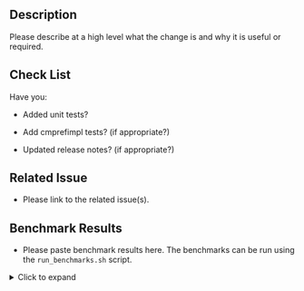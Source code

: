 ## Description

Please describe at a high level what the change is and why it is useful or
required.

## Check List

Have you:

- Added unit tests?

- Add cmprefimpl tests? (if appropriate?)

- Updated release notes? (if appropriate?)

## Related Issue

- Please link to the related issue(s).

## Benchmark Results

- Please paste benchmark results here. The benchmarks can be run using the
  `run_benchmarks.sh` script.

<details>

<summary>Click to expand</summary>

```
PASTE BENCHMARKS HERE
```

</details>
